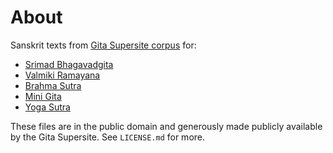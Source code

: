 # About
Sanskrit texts from [Gita Supersite corpus](http://www.gitasupersite.iitk.ac.in/) for:
 - <a href="http://www.gitasupersite.iitk.ac.in/srimad?language=dv&field_chapter_value=1&field_nsutra_value=1">Srimad Bhagavadgita</a>
 - <a href="http://www.valmiki.iitk.ac.in/">Valmiki Ramayana</a>
 - <a href="http://www.gitasupersite.iitk.ac.in/bs_home">Brahma Sutra</a>
 - <a href="http://www.gitasupersite.iitk.ac.in/minigita/texts">Mini Gita</a>
 - <a href="http://www.gitasupersite.iitk.ac.in/yogasutra_content?language=dv&field_chapter_value=1&field_nsutra_value=1&enable_sutra=1&enable_bhaysa=1&enable_vritti=1">Yoga Sutra</a>

These files are in the public domain and generously made publicly available by the Gita Supersite. See `LICENSE.md` for more.
